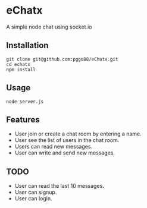 # eChatx
A simple node chat using socket.io

## Installation
```
git clone git@github.com:pggo88/eChatx.git
cd echatx
npm install
```

## Usage
```
node server.js
```

## Features
* User join or create a chat room by entering a name.
* User see the list of users in the chat room.
* Users can read new messages.
* User can write and send new messages.

## TODO
* User can read the last 10 messages.
* User can signup.
* User can login.
